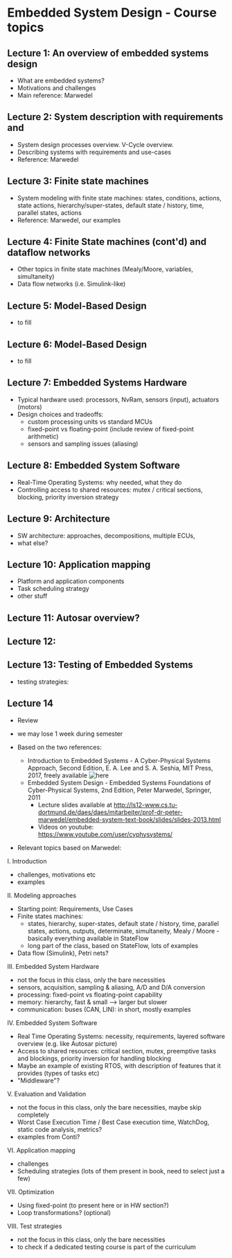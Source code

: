 # Embedded System Design - Course topics

##  Lecture 1: An overview of embedded systems design
- What are embedded systems?
- Motivations and challenges
- Main reference: Marwedel

##  Lecture 2: System description with requirements and  
- System design processes overview. V-Cycle overview.
- Describing systems with requirements and use-cases
- Reference: Marwedel

##  Lecture 3: Finite state machines
- System modeling with finite state machines: states, conditions, actions, state actions, hierarchy/super-states, default state / history, time, parallel states, actions
- Reference: Marwedel, our examples

##  Lecture 4: Finite State machines (cont'd) and dataflow networks
- Other topics in finite state machines (Mealy/Moore, variables, simultaneity)
- Data flow networks (i.e. Simulink-like)

##  Lecture 5: Model-Based Design
- to fill

##  Lecture 6: Model-Based Design
 - to fill

##  Lecture 7: Embedded Systems Hardware
- Typical hardware used: processors, NvRam, sensors (input), actuators (motors)
- Design choices and tradeoffs:
   - custom processing units vs standard MCUs
   - fixed-point vs floating-point (include review of fixed-point arithmetic)
   - sensors and sampling issues (aliasing)

##  Lecture 8: Embedded System Software
- Real-Time Operating Systems: why needed, what they do
- Controlling access to shared resources: mutex / critical sections, blocking, priority inversion strategy

##  Lecture 9: Architecture
- SW architecture: approaches, decompositions, multiple ECUs, 
- what else?

##  Lecture 10: Application mapping
- Platform and application components
- Task scheduling strategy
- other stuff

##  Lecture 11: Autosar overview?

##  Lecture 12:

##  Lecture 13: Testing of Embedded Systems
- testing strategies: 

##  Lecture 14
- Review 
- we may lose 1 week during semester



- Based on the two references:
   - Introduction to Embedded Systems - A Cyber-Physical Systems Approach, Second Edition, E. A. Lee and S. A. Seshia, MIT Press, 2017, freely available ![here](http://leeseshia.org/)
   - Embedded System Design - Embedded Systems Foundations of Cyber-Physical Systems, 2nd Edition, Peter Marwedel, Springer, 2011  
      - Lecture slides available at http://ls12-www.cs.tu-dortmund.de/daes/daes/mitarbeiter/prof-dr-peter-marwedel/embedded-system-text-book/slides/slides-2013.html
      - Videos on youtube: https://www.youtube.com/user/cyphysystems/

- Relevant topics based on Marwedel:
   
I. Introduction
 - challenges, motivations etc
 - examples   
 
II. Modeling approaches
 - Starting point: Requirements, Use Cases
 - Finite states machines:
    - states, hierarchy, super-states, default state / history, time, parallel states, actions, outputs, determinate, simultaneity, Mealy / Moore - basically everything available in StateFlow
	- long part of the class, based on StateFlow, lots of examples
 - Data flow (Simulink), Petri nets?
 
III. Embedded System Hardware	
- not the focus in this class, only the bare necessities
- sensors, acquisition, sampling & aliasing, A/D and D/A conversion
- processing: fixed-point vs floating-point capability
- memory: hierarchy, fast & small --> larger but slower
- communication: buses (CAN, LIN): in short, mostly examples

IV. Embedded System Software
- Real Time Operating Systems: necessity, requirements, layered software overview (e.g. like Autosar picture)
- Access to shared resources: critical section, mutex, preemptive tasks and blockings, priority inversion for handling blocking
- Maybe an example of existing RTOS, with description of features that it provides (types of tasks etc)
- "Middleware"?

V. Evaluation and Validation
- not the focus in this class, only the bare necessities, maybe skip completely
- Worst Case Execution Time / Best Case execution time, WatchDog, static code analysis, metrics? 
- examples from Conti?

VI. Application mapping
- challenges
- Scheduling strategies (lots of them present in book, need to select just a few)

VII. Optimization
- Using fixed-point (to present here or in HW section?)
- Loop transformations? (optional)

VIII. Test strategies 
- not the focus in this class, only the bare necessities
- to check if a dedicated testing course is part of the curriculum


